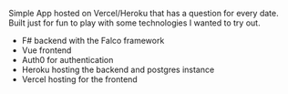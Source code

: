 Simple App hosted on Vercel/Heroku that has a question for every date. Built just for fun to play with some technologies I wanted to try out.

- F# backend with the Falco framework
- Vue frontend
- Auth0 for authentication
- Heroku hosting the backend and postgres instance
- Vercel hosting for the frontend